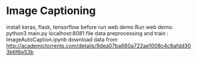 # Image Captioning
install keras, flask, tensorflow before run web demo 
Run web demo:
python3 main.py
localhost:8081
file data preprocessing and train : ImageAutoCaption.ipynb
download data from http://academictorrents.com/details/9dea07ba660a722ae1008c4c8afdd303b6f6e53b
